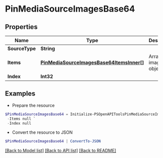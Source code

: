 # PinMediaSourceImagesBase64
## Properties

Name | Type | Description | Notes
------------ | ------------- | ------------- | -------------
**SourceType** | **String** |  | [optional] 
**Items** | [**PinMediaSourceImagesBase64ItemsInner[]**](PinMediaSourceImagesBase64ItemsInner.md) | Array with image objects. | 
**Index** | **Int32** |  | [optional] 

## Examples

- Prepare the resource
```powershell
$PinMediaSourceImagesBase64 = Initialize-PSOpenAPIToolsPinMediaSourceImagesBase64  -SourceType null `
 -Items null `
 -Index null
```

- Convert the resource to JSON
```powershell
$PinMediaSourceImagesBase64 | ConvertTo-JSON
```

[[Back to Model list]](../README.md#documentation-for-models) [[Back to API list]](../README.md#documentation-for-api-endpoints) [[Back to README]](../README.md)

